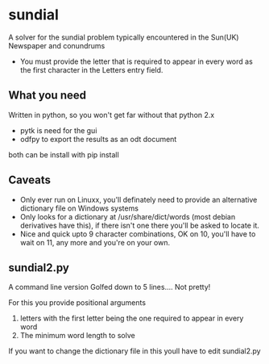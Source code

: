 sundial
=======

A solver for the sundial problem typically encountered in the Sun(UK) Newspaper and conundrums

 - You must provide the letter that is required to appear in every word as the first character in the Letters entry field. 
 
## What you need ##
Written in python, so you won't get far without that python 2.x

- pytk is need for the gui
- odfpy to export the results as an odt document

both can be install with pip install

## Caveats ##
 - Only ever run on Linuxx, you'll definately need to provide an alternative dictionary file on Windows systems
 - Only looks for a dictionary at /usr/share/dict/words (most debian derivatives have this), if there isn't one there you'll be asked to locate it. 
 - Nice and quick upto 9 character combinations, OK on 10, you'll have to wait on 11, any more and you're on your own.

## sundial2.py ##
A command line version Golfed down to 5 lines.... Not pretty!

For this you provide positional arguments

 1. letters with the first letter being the one required to appear in every word
 2. The minimum word length to solve
 
If you want to change the dictionary file in this youll have to edit sundial2.py
